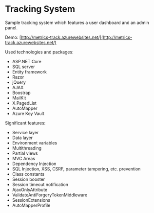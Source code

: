 # Tracking System
Sample tracking system which features a user dashboard and an admin panel.

Demo:
[http://metrics-track.azurewebsites.net/](http://metrics-track.azurewebsites.net/)

Used technologies and packages:
-   ASP.NET Core
-   SQL server
-   Entity framework
-   Razor
-   jQuery
-   AJAX
-   Boostrap
-   MailKit
-   X.PagedList
-   AutoМapper
-   Azure Key Vault

Significant features:
-   Service layer
-   Data layer
-   Environment variables
-   Multithreading
-   Partial views
-   MVC Areas
-   Dependency Injection
-   SQL Injection, XSS, CSRF, parameter tampering, etc. prevention
-   Class constants
-   Session booster
-   Session timeout notification
-   AjaxOnlyAttribute
-   ValidateAntiForgeryTokenMiddleware
-   SessionExtensions
-   AutoMapperProfile